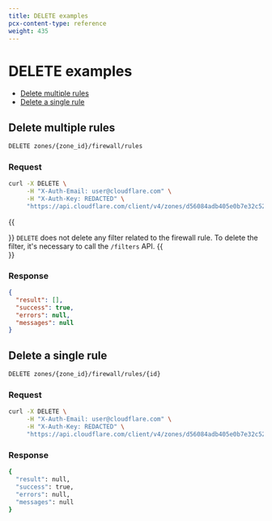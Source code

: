 ```yaml
---
title: DELETE examples
pcx-content-type: reference
weight: 435
---
```


# DELETE examples

- [Delete multiple rules](#delete-multiple-rules)
- [Delete a single rule](#delete-a-single-rule)

## Delete multiple rules

```bash
DELETE zones/{zone_id}/firewall/rules
```

### Request

```bash
curl -X DELETE \
     -H "X-Auth-Email: user@cloudflare.com" \
     -H "X-Auth-Key: REDACTED" \
     "https://api.cloudflare.com/client/v4/zones/d56084adb405e0b7e32c52321bf07be6/firewall/rules?id=cbf4b7a5a2a24e59a03044d6d44ceb09"
```

{{<Aside type="note" header="Note">}}
`DELETE` does not delete any filter related to the firewall rule. To delete the filter, it's necessary to call the `/filters` API.
{{</Aside>}}

### Response

```json
{
  "result": [],
  "success": true,
  "errors": null,
  "messages": null
}
```

## Delete a single rule

```bash
DELETE zones/{zone_id}/firewall/rules/{id}
```

### Request

```bash
curl -X DELETE \
     -H "X-Auth-Email: user@cloudflare.com" \
     -H "X-Auth-Key: REDACTED" \
     "https://api.cloudflare.com/client/v4/zones/d56084adb405e0b7e32c52321bf07be6/firewall/rules/cbf4b7a5a2a24e59a03044d6d44ceb09"
```

### Response

```bash
{
  "result": null,
  "success": true,
  "errors": null,
  "messages": null
}
```

